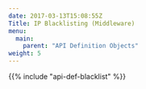 ```yaml
---
date: 2017-03-13T15:08:55Z
Title: IP Blacklisting (Middleware)
menu:
  main:
    parent: "API Definition Objects"
weight: 5
---
```


{{% include "api-def-blacklist" %}}